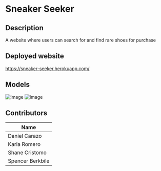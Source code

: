 # Sneaker Seeker

## Description
A website where users can search for and find rare shoes for purchase

## Deployed website
https://sneaker-seeker.herokuapp.com/

## Models 
![image](https://user-images.githubusercontent.com/80017361/139166285-b337941a-50fb-4d06-8afd-34780903f886.png)
![image](https://user-images.githubusercontent.com/80017361/139166370-c40f0db7-8cee-4589-823e-64e716249107.png)

## Contributors

|    Name                |     
|------------------------|
| Daniel Carazo          |                                          
| Karla Romero           |                                          
| Shane Cristomo         |                                         
| Spencer Berkbile       |                                       
